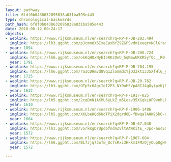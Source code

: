 ```yaml
---
layout: pathway
title: 6fdf0b0438632095838a031ba595e443
type: chronological-backwards
path_hash: 6fdf0b0438632095838a031ba595e443
date: 2018-06-12 00:24:17
objects:
- weblink: https://www.rijksmuseum.nl/en/search?q=RP-P-OB-203.494
  imglink: https://lh3.ggpht.com/pJcmn0X6IxeEaxbYZ9ZGPSvdm1xeqrvNClGramepADUPuHkTSDcyRPI4cacjRMQdmK7QJw7q8--IgTIv7alFLfajIZ4=s200
  year: 1894
- weblink: https://www.rijksmuseum.nl/en/search?q=RP-P-OB-200.724
  imglink: https://lh6.ggpht.com/okKqHOxNyEIbRKzOeU_5qKmwUKKR5yfQc__R0-aRFACxAcr_DoEDx8btzso9eHZ8UJRdBRv3ZkeFrmdx0ZLFly3vt2cu=s200
  year: 1791
- weblink: https://www.rijksmuseum.nl/en/search?q=RP-P-OB-204.195
  imglink: https://lh6.ggpht.com/rSICDHmvd8Vq1ZlommdxYjO3zktI335XfHl6_yDecnAtM5ZmHGbHV-SeXAUnwxhfzn3MO3xNB8WYGgPy79Fjgt67_w=s200
  year: 1725
- weblink: https://www.rijksmuseum.nl/en/search?q=RP-P-OB-20.762
  imglink: https://lh3.ggpht.com/OTp5c6AgcIeI2P3_NY9uH5VpA8IJ4gUyipzKjBzRVtxutybctqfC4dnmlwahXyN7kLQ8EzRQqwHPnUTdvx1xkPecrzs=s200
  year: 1632
- weblink: https://www.rijksmuseum.nl/en/search?q=RP-P-1917-825
  imglink: https://lh5.ggpht.com/2cqDmN1AKML6yLkZ_m5Lesv35XGqkL8P9vnhLhQhD9IN9AA9GHEOb79lS_qZvbpDXmh6Kz__5yL7tvm67swv--0Li5g=s200
  year: 1610
- weblink: https://www.rijksmuseum.nl/en/search?q=RP-P-1906-1486
  imglink: https://lh5.ggpht.com/XKLbeHQd6UoTPiX2dqrd0D-fDwqalA8W25kO-uh7pYeTyRsmuDMAUwXiDibC1b9TImchZuhWg2JnCarXhivDQcw1QfVc=s200
  year: 1604
- weblink: https://www.rijksmuseum.nl/en/search?q=RP-P-OB-67.040
  imglink: https://lh3.ggpht.com/v5rkKgDrUpdofndnZVltAAWKitE_-Jpo-aocEGqzLP7EyqXZZAkbjASbiyBWAO2j2Wl9_QmM7pZx2X8A03cDvXsHxsXH=s200
  year: 1572
- weblink: https://www.rijksmuseum.nl/en/search?q=RP-P-1907-604
  imglink: https://lh6.ggpht.com/BL7zjq73wTw_Uc7sRxi3Hkkm1FMzOjyOupOgHH2iCVQd-Bdegv6eQ4t9nIJpP1hz2oWbeslUUQaaCgMOjnT9HYeJQ-k=s200
  year: 1572

---
```

